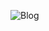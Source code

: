 ![Blog](https://img.shields.io/badge/Ubuntu-E95420?style=for-the-badge&logo=ubuntu&logoColor=white)
